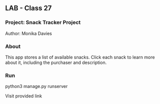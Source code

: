 ## LAB - Class 27
### Project: Snack Tracker Project
Author: Monika Davies

### About

This app stores a list of available snacks. Click each snack to learn more about it, including the purchaser and 
description.

### Run

python3 manage.py runserver

Visit provided link